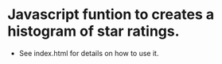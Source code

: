 # Javascript funtion to creates a histogram of star ratings.

* See index.html for details on how to use it.
